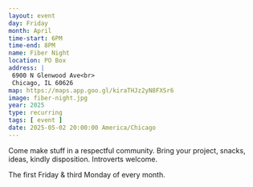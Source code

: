 ```yaml
---
layout: event
day: Friday
month: April
time-start: 6PM
time-end: 8PM
name: Fiber Night
location: PO Box
address: |
 6900 N Glenwood Ave<br>
 Chicago, IL 60626
map: https://maps.app.goo.gl/kiraTHJz2yN8FXSr6
image: fiber-night.jpg
year: 2025
type: recurring
tags: [ event ]
date: 2025-05-02 20:00:00 America/Chicago
---
```

Come make stuff in a respectful community. Bring your project, snacks, ideas, kindly disposition. Introverts welcome.

The first Friday & third Monday of every month.